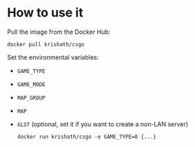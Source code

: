 # How to use it
Pull the image from the Docker Hub:   

    docker pull krishath/csgo

Set the environmental variables:
- `GAME_TYPE`
- `GAME_MODE`
- `MAP_GROUP`
- `MAP`
- `GLST` (optional, set it if you want to create a non-LAN server)

      docker run krishath/csgo -e GAME_TYPE=0 {...}
